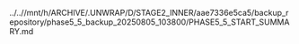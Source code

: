 ../..//mnt/h/ARCHIVE/.UNWRAP/D/STAGE2_INNER/aae7336e5ca5/backup_repository/phase5_5_backup_20250805_103800/PHASE5_5_START_SUMMARY.md